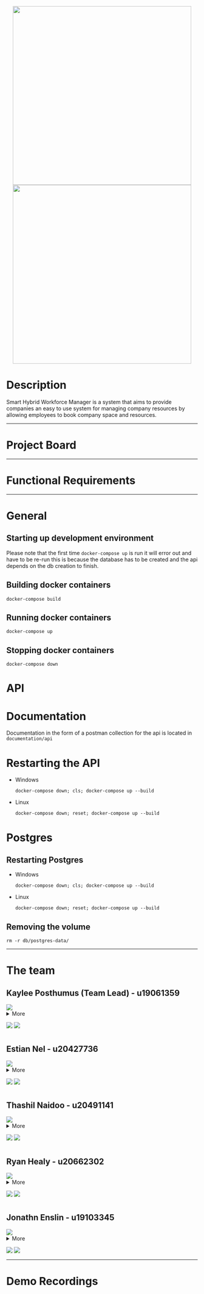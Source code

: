<p align="center">
  
<!--   <img src="https://user-images.githubusercontent.com/84448921/166217408-e736f36b-6524-4f23-96bd-8bc20f18441c.png" height=470/> 
                https://user-images.githubusercontent.com/84448921/166212088-a73ac593-98ed-40d4-a266-33cc1448a366.svg#gh-light-mode-only
                ![Arche](https://user-images.githubusercontent.com/84448921/166220712-adc6088e-7907-4689-8925-305a949aeee9.png)
-->


  <!-- Light Mode -->
  <img src="https://user-images.githubusercontent.com/84448921/166220712-adc6088e-7907-4689-8925-305a949aeee9.png#gh-light-mode-only" height=470/>
  <!-- Dark Mode -->
  <img src="https://user-images.githubusercontent.com/84448921/166219030-4eece490-8184-4cff-bbcb-8d23512ffe20.png#gh-dark-mode-only" height=470/>
  
</p>

# Description
Smart Hybrid Workforce Manager is a system that aims to provide companies an easy to use system for managing company resources by allowing employees to book company space and resources.

---
# Project Board

---
# Functional Requirements

---
# General

## Starting up development environment

Please note that the first time `docker-compose up` is run it will error out and have to be re-run this is because the database has to be created and the api depends on the db creation to finish.

## Building docker containers

    docker-compose build

## Running docker containers

    docker-compose up

## Stopping docker containers

    docker-compose down

# API


# Documentation

Documentation in the form of a postman collection for the api is located in `documentation/api`

# Restarting the API

- Windows
  ```
  docker-compose down; cls; docker-compose up --build
  ```
  
- Linux
  ```
  docker-compose down; reset; docker-compose up --build
  ```

# Postgres

## Restarting Postgres

- Windows
  ```
  docker-compose down; cls; docker-compose up --build
  ```
- Linux
  ```
  docker-compose down; reset; docker-compose up --build
  ```

## Removing the volume

    rm -r db/postgres-data/

---
# The team

## Kaylee Posthumus (Team Lead) - u19061359

<img src="https://drive.google.com/uc?export=view&id=1V-Oyk261MFmbf28FgBKZpwe-EE-AiSss">

<details><summary>More</summary>
<p>

I am a 3rd year Computer Science Student at the University of Pretoria. I have worked part time(16 hours a week and full time on holidays) for 5DT for one and a half years where I have worked on large web based applications as well as some network based system applications. I have been tutoring for the University for two years in the Computer Science Department.

</p>
</details>

 <a href="https://github.com/KayleePosthumus" target="_blank"><img src="https://user-images.githubusercontent.com/84448921/166214155-e8d55954-b938-4d76-98c4-d81550ead884.svg"/></a> <a href="https://www.linkedin.com/in/kaylee-posthumus-1a538b238/" target="_blank"><img src="https://user-images.githubusercontent.com/84448921/166214367-3bfaf22d-15bc-4db9-8ca3-48e8288509ee.svg"/></a>

#

## Estian Nel - u20427736

<img src="https://drive.google.com/uc?export=view&id=1uUj6kdns3AWIpZN5ZxGj54VrpyB_HGx0">

<details><summary>More</summary>
<p>

I am a 3rd year BSc Comp Sci student at the University of Pretoria and I plan on starting to work after my degree and work part time as I am doing my honours degree. I love learning new technologies and I have a large interest in machine learning as well as back-end development.

</p>
</details>

 <a href="https://github.com/ListlessPanda" target="_blank"><img src="https://user-images.githubusercontent.com/84448921/166214155-e8d55954-b938-4d76-98c4-d81550ead884.svg"/></a> <a href="https://www.linkedin.com/in/estian-nel-061296238/" target="_blank"><img src="https://user-images.githubusercontent.com/84448921/166214367-3bfaf22d-15bc-4db9-8ca3-48e8288509ee.svg"/></a>

#

## Thashil Naidoo - u20491141

<img src="https://drive.google.com/uc?export=view&id=1D6o0HPr1TWjjVaanTh1hqPiEEQ5B9sKQ">

<details><summary>More</summary>
<p>

I am a 3rd year BSc Computer Science student. I have a great interest in both computer graphics and AI. After completing my honours next year, I plan on working full time as a software engineer. I enjoy challenging myself to learn new concepts as well as encouraging others to always do their best.

</p>
</details>

 <a href="https://github.com/Thashil" target="_blank"><img src="https://user-images.githubusercontent.com/84448921/166214155-e8d55954-b938-4d76-98c4-d81550ead884.svg"/></a> <a href="https://www.linkedin.com/in/thashilnaidoo/" target="_blank"><img src="https://user-images.githubusercontent.com/84448921/166214367-3bfaf22d-15bc-4db9-8ca3-48e8288509ee.svg"/></a>

#

## Ryan Healy - u20662302

<img src="https://drive.google.com/uc?export=view&id=1gIRI5IcjOQO77UfTToQc8ofYxbYFnq6A">

<details><summary>More</summary>
<p>

I am a 3rd year BSc Computer Science student. I am passionate about artificial intelligence and mathematics. I plan on completing my honours degree next year before working as a software engineer.

</p>
</details>

 <a href="https://github.com/InThePipeFiveByFive" target="_blank"><img src="https://user-images.githubusercontent.com/84448921/166214155-e8d55954-b938-4d76-98c4-d81550ead884.svg"/></a> <a href="https://www.linkedin.com/in/ryan-healy-6a4389238/" target="_blank"><img src="https://user-images.githubusercontent.com/84448921/166214367-3bfaf22d-15bc-4db9-8ca3-48e8288509ee.svg"/></a>

#

## Jonathn Enslin - u19103345

<img src="https://drive.google.com/uc?export=view&id=1Zc33pK4GaZny3IgI6VN6tRFqKzzv6joJ">

<details><summary>More</summary>
<p>

I am a 3rd year BSc Information and Knowledge systems student, specialising in data science. I have a great interest in AI and theoretical computer science, and a thorough understanding and intuition in the fields of mathematics, and physics.

</p>
</details>

 <a href="https://github.com/JonathanEnslin" target="_blank"><img src="https://user-images.githubusercontent.com/84448921/166214155-e8d55954-b938-4d76-98c4-d81550ead884.svg"/></a> <a href="https://www.linkedin.com/in/jonathan-enslin-947293238/" target="_blank"><img src="https://user-images.githubusercontent.com/84448921/166214367-3bfaf22d-15bc-4db9-8ca3-48e8288509ee.svg"/></a>

---


# Demo Recordings
